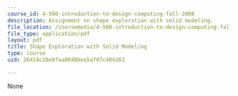 ```yaml
---
course_id: 4-500-introduction-to-design-computing-fall-2008
description: Assignment on shape exploration with solid modeling.
file_location: /coursemedia/4-500-introduction-to-design-computing-fall-2008/26414c26e8faa8040bea5af07c404163_assn2.pdf
file_type: application/pdf
layout: pdf
title: Shape Exploration with Solid Modeling
type: course
uid: 26414c26e8faa8040bea5af07c404163

---
```

None